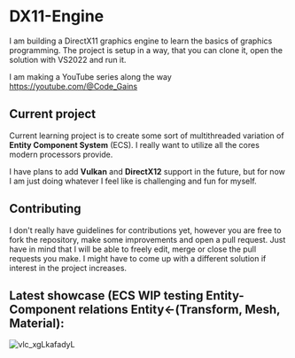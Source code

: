 # DX11-Engine

I am building a DirectX11 graphics engine to learn the basics of graphics programming. The project is setup in a way, that you can clone it, open the solution with VS2022 and run it.

I am making a YouTube series along the way https://youtube.com/@Code_Gains
## Current project
Current learning project is to create some sort of multithreaded variation of **Entity Component System** (ECS). I really want to utilize all the cores modern processors provide.
  
I have plans to add **Vulkan** and **DirectX12** support in the future, but for now I am just doing whatever I feel like is challenging and fun for myself.
  
## Contributing
I don't really have guidelines for contributions yet, however you are free to fork the repository, make some improvements and open a pull request. Just have in mind that I will be able to freely edit, merge or close the pull requests you make. I might have to come up with a different solution if interest in the project increases.

## Latest showcase (ECS WIP testing Entity-Component relations Entity<-(Transform, Mesh, Material):
![vlc_xgLkafadyL](https://github.com/Code-Gains/DX11-Engine/assets/22920179/22c9372b-f9e9-4e8d-80ec-8834fa61e950)

